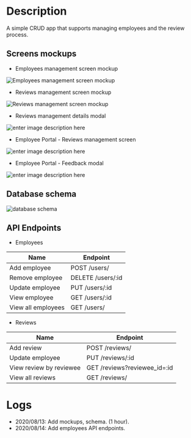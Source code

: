 # Description
A simple CRUD app that supports managing employees and the review process.

## Screens mockups
* Employees management screen mockup

![Employees management screen mockup](https://user-images.githubusercontent.com/3423859/90143092-24d6cf80-ddb8-11ea-80fe-8b598b2aac30.png)

* Reviews management screen mockup

![Reviews management screen mockup](https://user-images.githubusercontent.com/3423859/90144553-e9d59b80-ddb9-11ea-92eb-d17473aba4a7.png)

* Reviews management details modal

![enter image description here](https://user-images.githubusercontent.com/3423859/90145779-41c0d200-ddbb-11ea-8a5c-557fc4b7cdb0.png)

* Employee Portal - Reviews management screen

![enter image description here](https://user-images.githubusercontent.com/3423859/90146453-05da3c80-ddbc-11ea-8fc6-52cbbd7ec865.png)

* Employee Portal - Feedback modal

![enter image description here](https://user-images.githubusercontent.com/3423859/90146894-9284fa80-ddbc-11ea-8b0f-32000bd16456.png)

## Database schema
![database schema](https://user-images.githubusercontent.com/3423859/90150266-73886780-ddc0-11ea-959e-1cf350d559c3.png)

## API Endpoints
* Employees

| Name | Endpoint |
|-|-|
| Add employee | POST /users/ |
| Remove employee | DELETE /users/:id |
| Update employee | PUT /users/:id |
| View employee | GET /users/:id |
| View all employees | GET /users/ |


* Reviews

| Name | Endpoint |
|-|-|
| Add review | POST /reviews/ |
| Update employee | PUT /reviews/:id |
| View review by reviewee | GET /reviews?reviewee_id=:id |
| View all reviews | GET /reviews/ |


# Logs
* 2020/08/13: Add mockups, schema. (1 hour).
* 2020/08/14: Add employees API endpoints.